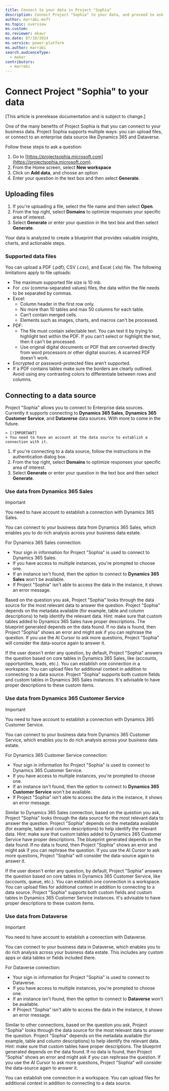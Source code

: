 ```yaml
---
title: Connect to your data in Project "Sophia"
description: Connect Project "Sophia" to your data, and proceed to ask questions and reason over strategic decisions.
author: marrabi-msft
ms.topic: overview
ms.custom: 
ms.reviewer: mkaur
ms.date: 07/10/2024
ms.service: power-platform
ms.author: marrabi
search.audienceType:
  - maker
contributors:
  - marrabi
---
```


# Connect Project "Sophia" to your data

[This article is prerelease documentation and is subject to change.]

One of the many benefits of Project Sophia is that you can connect to your business data. Project Sophia supports multiple ways: you can upload files, or connect to an enterprise data source like Dynamics 365 and Dataverse.

Follow these steps to ask a question:

1. Go to [https://projectsophia.microsoft.com](https://projectsophia.microsoft.com).
1. From the Home screen, select **New workspace** 
1. Click on **Add data**, and choose an option
1. Enter your question in the text box and then select **Generate**.


## Uploading files

1. If you're uploading a file, select the file name and then select **Open**. 
1. From the top right, select **Domains** to optimize  responses your specific area of interest. 
1. Select **Generate** or enter your question in the text box and then select **Generate**.

Your data is analyzed to create a blueprint that provides valuable insights, charts, and actionable steps.

### Supported data files

You can upload a PDF (.pdf), CSV (.csv), and Excel (.xls) file. The following limitations apply to file uploads:

- The maximum supported file size is 10 mb.
- For .csv (comma-separated values) files, the data within the file needs to be separated by commas. 
- Excel:
  - Column header in the first row only.
  - No more than 10 tables and max 50 columns for each table.
  - Can’t contain merged cells.
  - Elements such as images, charts, and macros can't be processed.
- PDF:
  - The file must contain selectable text. You can test it by trying to highlight text within the PDF. If you can’t select or highlight the text, then it can't be processed.
  - Use original digital documents or PDF that are converted directly from word processors or other digital sources. A scanned PDF doesn't work.
-	Encrypted or password-protected files aren’t supported.
- If a PDF contains tables make sure the borders are clearly outlined. Avoid using any contrasting colors to differentiate between rows and columns.


## Connecting to a data source

Project "Sophia" allows you to connect to Enterprise data sources. Currently it supports connecting to **Dynamics 365 Sales**, **Dynamics 365 Customer Service**, and **Dataverse** data sources. With more to come in the future.

    > [!IMPORTANT]
    > You need to have an account at the data source to establish a connection with it. 

1. If you're connecting to a data source, follow the instructions in the authentication dialog box.
1. From the top right, select **Domains** to optimize  responses your specific area of interest. 
1. Select **Generate** or enter your question in the text box and then select **Generate**.

### Use data from Dynamics 365 Sales

> [!IMPORTANT]
> You need to have account to establish a connection with Dynamics 365 Sales.

You can connect to your business data from Dynamics 365 Sales, which enables you to do rich analysis across your business data estate.

For Dynamics 365 Sales connection:
- Your sign in information for Project "Sophia" is used to connect to Dynamics 365 Sales.
- If you have access to multiple instances, you're prompted to choose one.
- If an instance isn't found, then the option to connect to **Dynamics 365 Sales** won't be available.
- If Project "Sophia" isn't able to access the data in the instance, it shows an error message.

Based on the question you ask, Project "Sophia" looks through the data source for the most relevant data to answer the question. Project "Sophia" depends on the metadata available (for example, table and column descriptions) to help identify the relevant data. Hint: make sure that custom tables added to Dynamics 365 Sales have proper descriptions. The blueprint generated depends on the data found. If no data is found, then Project "Sophia" shows an error and might ask if you can rephrase the question. If you use the AI Cursor to ask more questions, Project "Sophia" will consider the data-source again to answer it.

If the user doesn't enter any question, by default, Project "Sophia" answers the question based on core tables in Dynamics 365 Sales, like (accounts, opportunities, leads, etc.). You can establish one connection in a workspace. You can upload files for additional context in addition to connecting to a data source. Project "Sophia" supports both custom fields and custom tables in Dynamics 365 Sales instances. It's advisable to have proper descriptions to these custom items.

### Use data from Dynamics 365 Customer Service

> [!IMPORTANT]
> You need to have account to establish a connection with Dynamics 365 Customer Service.

You can connect to your business data from Dynamics 365 Customer Service, which enables you to do rich analysis across your business data estate.

For Dynamics 365 Customer Service connection:
- Your sign in information for Project "Sophia" is used to connect to Dynamics 365 Customer Service.
- If you have access to multiple instances, you're prompted to choose one.
- If an instance isn't found, then the option to connect to **Dynamics 365 Customer Service** won't be available.
- If Project "Sophia" isn't able to access the data in the instance, it shows an error message.

Similar to Dynamics 365 Sales connection, based on the question you ask, Project "Sophia" looks through the data source for the most relevant data to answer the question. Project "Sophia" depends on the metadata available (for example, table and column descriptions) to help identify the relevant data. Hint: make sure that custom tables added to Dynamics 365 Customer Service have proper descriptions. The blueprint generated depends on the data found. If no data is found, then Project "Sophia" shows an error and might ask if you can rephrase the question. If you use the AI Cursor to ask more questions, Project "Sophia" will consider the data-source again to answer it.

If the user doesn't enter any question, by default, Project "Sophia" answers the question based on core tables in Dynamics 365 Customer Service, like (accounts, queue, etc.). You can establish one connection in a workspace. You can upload files for additional context in addition to connecting to a data source. Project "Sophia" supports both custom fields and custom tables in Dynamics 365 Customer Service instances. It's advisable to have proper descriptions to these custom items.

### Use data from Dataverse

> [!IMPORTANT]
> You need to have account to establish a connection with Dataverse.

You can connect to your business data in Dataverse, which enables you to do rich analysis across your business data estate. This includes any custom apps or data tables or fields included there.

For Dataverse connection:
- Your sign in information for Project "Sophia" is used to connect to Dataverse.
- If you have access to multiple instances, you're prompted to choose one.
- If an instance isn't found, then the option to connect to **Dataverse** won't be available.
- If Project "Sophia" isn't able to access the data in the instance, it shows an error message.

Similar to other connections, based on the question you ask, Project "Sophia" looks through the data source for the most relevant data to answer the question. Project "Sophia" depends on the metadata available (for example, table and column descriptions) to help identify the relevant data. Hint: make sure that custom tables have proper descriptions. The blueprint generated depends on the data found. If no data is found, then Project "Sophia" shows an error and might ask if you can rephrase the question. If you use the AI Cursor to ask more questions, Project "Sophia" will consider the data-source again to answer it.

You can establish one connection in a workspace. You can upload files for additional context in addition to connecting to a data source.


